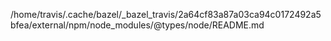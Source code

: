 /home/travis/.cache/bazel/_bazel_travis/2a64cf83a87a03ca94c0172492a5bfea/external/npm/node_modules/@types/node/README.md